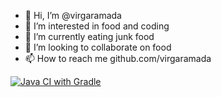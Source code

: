 - 👋 Hi, I’m @virgaramada
- 👀 I’m interested in food and coding
- 🌱 I’m currently eating junk food
- 💞️ I’m looking to collaborate on food
- 📫 How to reach me github.com/virgaramada

<!---
virgaramada/virgaramada is a ✨ special ✨ repository because its `README.md` (this file) appears on your GitHub profile.
You can click the Preview link to take a look at your changes.
--->
[![Java CI with Gradle](https://github.com/virgaramada/virgaramada/actions/workflows/gradle.yml/badge.svg)](https://github.com/virgaramada/virgaramada/actions/workflows/gradle.yml)
